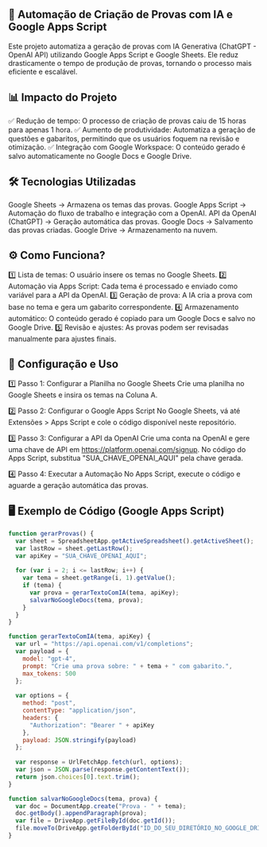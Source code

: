 ## 🚀 Automação de Criação de Provas com IA e Google Apps Script ##

Este projeto automatiza a geração de provas com IA Generativa (ChatGPT - OpenAI API) utilizando Google Apps Script e Google Sheets. Ele reduz drasticamente o tempo de produção de provas, tornando o processo mais eficiente e escalável.

## 📊 Impacto do Projeto ##
✅ Redução de tempo: O processo de criação de provas caiu de 15 horas para apenas 1 hora.
✅ Aumento de produtividade: Automatiza a geração de questões e gabaritos, permitindo que os usuários foquem na revisão e otimização.
✅ Integração com Google Workspace: O conteúdo gerado é salvo automaticamente no Google Docs e Google Drive.

## 🛠️ Tecnologias Utilizadas ##
Google Sheets → Armazena os temas das provas.
Google Apps Script → Automação do fluxo de trabalho e integração com a OpenAI.
API da OpenAI (ChatGPT) → Geração automática das provas.
Google Docs → Salvamento das provas criadas.
Google Drive → Armazenamento na nuvem.

## ⚙️ Como Funciona? ##
1️⃣ Lista de temas: O usuário insere os temas no Google Sheets.
2️⃣ Automação via Apps Script: Cada tema é processado e enviado como variável para a API da OpenAI.
3️⃣ Geração de prova: A IA cria a prova com base no tema e gera um gabarito correspondente.
4️⃣ Armazenamento automático: O conteúdo gerado é copiado para um Google Docs e salvo no Google Drive.
5️⃣ Revisão e ajustes: As provas podem ser revisadas manualmente para ajustes finais.

## 🔧 Configuração e Uso ##

1️⃣ Passo 1: Configurar a Planilha no Google Sheets
Crie uma planilha no Google Sheets e insira os temas na Coluna A.

2️⃣ Passo 2: Configurar o Google Apps Script
No Google Sheets, vá até Extensões > Apps Script e cole o código disponível neste repositório.

3️⃣ Passo 3: Configurar a API da OpenAI
Crie uma conta na OpenAI e gere uma chave de API em https://platform.openai.com/signup.
No código do Apps Script, substitua "SUA_CHAVE_OPENAI_AQUI" pela chave gerada.

4️⃣ Passo 4: Executar a Automação
No Apps Script, execute o código e aguarde a geração automática das provas.


## 🖥️ Exemplo de Código (Google Apps Script) ##

```javascript
function gerarProvas() {
  var sheet = SpreadsheetApp.getActiveSpreadsheet().getActiveSheet();
  var lastRow = sheet.getLastRow();
  var apiKey = "SUA_CHAVE_OPENAI_AQUI";
  
  for (var i = 2; i <= lastRow; i++) {
    var tema = sheet.getRange(i, 1).getValue();
    if (tema) {
      var prova = gerarTextoComIA(tema, apiKey);
      salvarNoGoogleDocs(tema, prova);
    }
  }
}

function gerarTextoComIA(tema, apiKey) {
  var url = "https://api.openai.com/v1/completions";
  var payload = {
    model: "gpt-4",
    prompt: "Crie uma prova sobre: " + tema + " com gabarito.",
    max_tokens: 500
  };
  
  var options = {
    method: "post",
    contentType: "application/json",
    headers: {
      "Authorization": "Bearer " + apiKey
    },
    payload: JSON.stringify(payload)
  };
  
  var response = UrlFetchApp.fetch(url, options);
  var json = JSON.parse(response.getContentText());
  return json.choices[0].text.trim();
}

function salvarNoGoogleDocs(tema, prova) {
  var doc = DocumentApp.create("Prova - " + tema);
  doc.getBody().appendParagraph(prova);
  var file = DriveApp.getFileById(doc.getId());
  file.moveTo(DriveApp.getFolderById("ID_DO_SEU_DIRETÓRIO_NO_GOOGLE_DRIVE"));
} 
